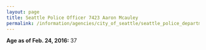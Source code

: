 ```yaml
---
layout: page
title: Seattle Police Officer 7423 Aaron Mcauley
permalink: /information/agencies/city_of_seattle/seattle_police_department/copbook/7423/
---
```


**Age as of Feb. 24, 2016:** 37
